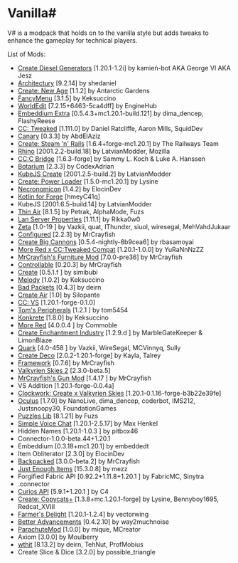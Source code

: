 # Vanilla\#

V\# is a modpack that holds on to the vanilla style but adds tweaks to enhance the gameplay for technical players.

List of Mods:
- [Create Diesel Generators](https://modrinth.com/mod/ZM3tt6p1) [1.20.1-1.2i] by kamień-bot AKA George VI AKA Jesz
- [Architectury](https://modrinth.com/mod/lhGA9TYQ) [9.2.14] by shedaniel
- [Create: New Age](https://modrinth.com/mod/FTeXqI9v) [1.1.2] by Antarctic Gardens
- [FancyMenu](https://modrinth.com/mod/Wq5SjeWM) [3.1.5] by Keksuccino
- [WorldEdit](https://www.curseforge.com/projects/225608) [7.2.15+6463-5ca4dff] by EngineHub
- [Embeddium Extra](https://modrinth.com/mod/oY2B1pjg) [0.5.4.3+mc1.20.1-build.121] by dima_dencep, FlashyReese
- [CC: Tweaked](https://modrinth.com/mod/gu7yAYhd) [1.111.0] by Daniel Ratcliffe, Aaron Mills, SquidDev
- [Canary](https://modrinth.com/mod/qa2H4BS9) [0.3.3] by AbdElAziz
- [Create: Steam 'n' Rails](https://modrinth.com/mod/ZzjhlDgM) [1.6.4+forge-mc1.20.1] by The Railways Team
- [Rhino](https://modrinth.com/mod/sk9knFPE) [2001.2.2-build.18] by LatvianModder, Mozilla
- [CC:C Bridge](https://modrinth.com/mod/fXt291FO) [1.6.3-forge] by Sammy L. Koch & Luke A. Hanssen
- [Botarium](https://modrinth.com/mod/2u6LRnMa) [2.3.3] by CodexAdrian
- [KubeJS Create](https://modrinth.com/mod/T38eAZQC) [2001.2.5-build.2] by LatvianModder
- [Create: Power Loader](https://modrinth.com/mod/wPQ6GgFE) [1.5.0-mc1.20.1] by Lysine
- [Necronomicon](https://www.curseforge.com/projects/586157) [1.4.2] by ElocinDev
- [Kotlin for Forge](https://modrinth.com/mod/ordsPcFz) [hmeyC41q]
- KubeJS [2001.6.5-build.14] by LatvianModder
- [Thin Air](https://modrinth.com/mod/ll2RO0er) [8.1.5] by Petrak, AlphaMode, Fuzs
- [Lan Server Properties](https://www.curseforge.com/projects/387365) [1.11.1] by Rikka0w0
- [Zeta](https://modrinth.com/mod/MVARlG2f) [1.0-19
] by Vazkii, quat, IThundxr, siuol, wiresegal, MehVahdJukaar
- [Configured](https://www.curseforge.com/projects/457570) [2.2.3] by MrCrayfish
- [Create Big Cannons](https://modrinth.com/mod/GWp4jCJj) [0.5.4-nightly-8b9cea6] by rbasamoyai
- [More Red x CC:Tweaked Compat](https://modrinth.com/mod/e4uFcbDl) [1.20.1-1.0.0] by YuRaNnNzZZ
- [MrCrayfish's Furniture Mod](https://www.curseforge.com/projects/55438) [7.0.0-pre36] by MrCrayfish
- [Controllable](https://www.curseforge.com/projects/317269) [0.20.3] by MrCrayfish
- [Create](https://modrinth.com/mod/LNytGWDc) [0.5.1.f
] by simibubi
- [Melody](https://modrinth.com/mod/CVT4pFB2) [1.0.2] by Keksuccino
- [Bad Packets](https://modrinth.com/mod/ftdbN0KK) [0.4.3] by deirn
- [Create Air](https://modrinth.com/mod/sbuRwhB5) [1.0] by Silopante
- [CC: VS](https://modrinth.com/mod/bvgy8HrZ) [1.20.1-forge-0.1.0]
- [Tom's Peripherals](https://modrinth.com/mod/ljgxd2P8) [1.2.1
] by tom5454
- [Konkrete](https://modrinth.com/mod/J81TRJWm) [1.8.0] by Keksuccino
- [More Red](https://modrinth.com/mod/UxYNfnfx) [4.0.0.4
] by Commoble
- [Create Enchantment Industry](https://modrinth.com/mod/JWGBpFUP) [1.2.9.d
] by MarbleGateKeeper & LimonBlaze
- [Quark](https://modrinth.com/mod/qnQsVE2z) [4.0-458
] by Vazkii, WireSegal, MCVinnyq, Sully
- [Create Deco](https://modrinth.com/mod/sMvUb4Rb) [2.0.2-1.20.1-forge] by Kayla, Talrey
- [Framework](https://www.curseforge.com/projects/549225) [0.7.6] by MrCrayfish
- [Valkyrien Skies 2](https://modrinth.com/mod/V5ujR2yw) [2.3.0-beta.5]
- [MrCrayfish's Gun Mod](https://www.curseforge.com/projects/945471) [1.4.17
] by MrCrayfish
- VS Addition [1.20.1-forge-0.0.4a]
- [Clockwork: Create x Valkyrien Skies](https://modrinth.com/mod/84USeAvk) [1.20.1-0.1.16-forge-b3b22e39fe]
- [Oculus](https://modrinth.com/mod/GchcoXML) [1.7.0] by NanoLive, dima_dencep, coderbot, IMS212, Justsnoopy30, FoundationGames
- [Puzzles Lib](https://github.com/Fuzss/puzzleslib) [8.1.21] by Fuzs
- [Simple Voice Chat](https://modrepo.de/minecraft/voicechat/overview) [1.20.1-2.5.17] by Max Henkel
- Hidden Names [1.20.1-1.0.3
] by pitbox46
- Connector-1.0.0-beta.44+1.20.1
- Embeddium [0.3.18+mc1.20.1] by embeddedt
- Item Obliterator [2.3.0] by ElocinDev
- [Backpacked](https://mrcrayfish.com/mods?id=backpacked) [3.0.0-beta.2] by MrCrayfish
- [Just Enough Items](https://www.curseforge.com/minecraft/mc-mods/jei) [15.3.0.8] by mezz
- Forgified Fabric API [0.92.2+1.11.8+1.20.1
] by FabricMC, Sinytra
- .connector
- [Curios API](https://www.curseforge.com/minecraft/mc-mods/curios) [5.9.1+1.20.1
] by C4
- [Create: Copycats+](https://github.com/copycats-plus/copycats) [1.3.8+mc.1.20.1-forge] by Lysine, Bennyboy1695, Redcat_XVIII
- [Farmer's Delight](https://github.com/vectorwing/FarmersDelight) [1.20.1-1.2.4] by vectorwing
- [Better Advancements](https://www.curseforge.com/minecraft/mc-mods/better-advancements) [0.4.2.10] by way2muchnoise
- [ParachuteMod](https://mcreator.net) [1.0.0] by mique, MCreator
- Axiom [3.0.0] by Moulberry
- [wthit](https://github.com/badasintended/wthit) [8.13.2] by deirn, TehNut, ProfMobius
- Create Slice & Dice [3.2.0] by possible_triangle
